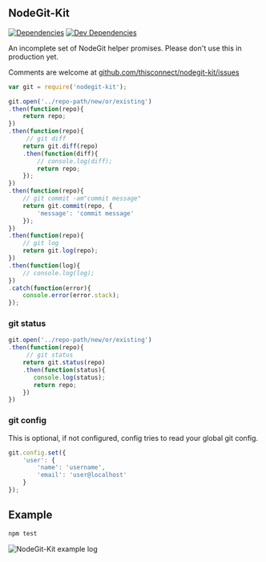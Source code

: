 NodeGit-Kit
-----------

[![Dependencies](https://img.shields.io/david/thisconnect/nodegit-kit.svg?style=flat-square)](https://david-dm.org/thisconnect/nodegit-kit)
[![Dev Dependencies](https://img.shields.io/david/dev/thisconnect/nodegit-kit.svg?style=flat-square)](https://david-dm.org/thisconnect/nodegit-kit#info=devDependencies)

An incomplete set of NodeGit helper promises. Please don't use this in production yet.

Comments are welcome at [github.com/thisconnect/nodegit-kit/issues](https://github.com/thisconnect/nodegit-kit/issues)

```javascript
var git = require('nodegit-kit');

git.open('../repo-path/new/or/existing')
.then(function(repo){
    return repo;
})
.then(function(repo){
     // git diff
    return git.diff(repo)
    .then(function(diff){
        // console.log(diff);
        return repo;
    });
})
.then(function(repo){
    // git commit -am"commit message"
    return git.commit(repo, {
        'message': 'commit message'
    });
})
.then(function(repo){
    // git log
    return git.log(repo);
})
.then(function(log){
    // console.log(log);
})
.catch(function(error){
    console.error(error.stack);
});
```

### git status

```javascript
git.open('../repo-path/new/or/existing')
.then(function(repo){
     // git status
    return git.status(repo)
    .then(function(status){
       console.log(status);
       return repo;
    })
})
```

### git config

This is optional, if not configured, config tries to read your global git config.

```javascript
git.config.set({
    'user': {
        'name': 'username',
        'email': 'user@localhost'
    }
});
```

## Example

```bash
npm test
```

![NodeGit-Kit example log](https://raw.github.com/thisconnect/nodegit-kit/master/log.png)
